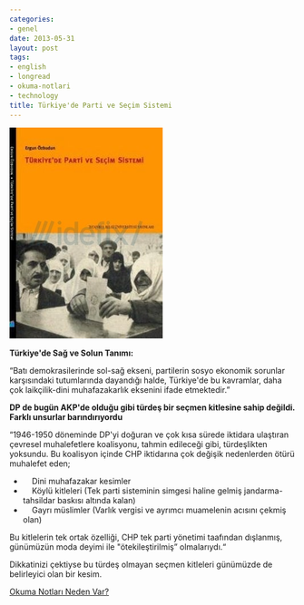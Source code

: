 ```yaml
---
categories:
- genel
date: 2013-05-31
layout: post
tags:
- english
- longread
- okuma-notlari
- technology
title: Türkiye'de Parti ve Seçim Sistemi
---
```


[![](/images/374667)](http://static.idefix.com/cache/0/270/374667)

**Türkiye'de Sağ ve Solun Tanımı:**  
  
“Batı demokrasilerinde sol-sağ ekseni, partilerin sosyo ekonomik sorunlar karşısındaki tutumlarında dayandığı halde, Türkiye'de bu kavramlar, daha çok laikçilik-dini muhafazakarlık eksenini ifade etmektedir.”  
  
**DP de bugün AKP'de olduğu gibi türdeş bir seçmen kitlesine sahip değildi. Farklı unsurlar barındırıyordu**  
  
“1946-1950 döneminde DP'yi doğuran ve çok kısa sürede iktidara ulaştıran çevresel muhalefetlere koalisyonu, tahmin edileceği gibi, türdeşlikten yoksundu. Bu koalisyon içinde CHP iktidarına çok değişik nedenlerden ötürü muhalefet eden;  
  
  
  

-     Dini muhafazakar kesimler
-     Köylü kitleleri (Tek parti sisteminin simgesi haline gelmiş jandarma-tahsildar baskısı altında kalan)
-     Gayrı müslimler (Varlık vergisi ve ayrımcı muamelenin acısını çekmiş olan)

  
Bu kitlelerin tek ortak özelliği, CHP tek parti yönetimi taafından dışlanmış, günümüzün moda deyimi ile "ötekileştirilmiş” olmalarıydı.“  
  
Dikkatinizi çektiyse bu türdeş olmayan seçmen kitleleri günümüzde de belirleyici olan bir kesim.  
  
[Okuma Notları Neden Var?](http://blog.suatatan.com/2013/05/suat-atann-okuma-notlar-neden-var-neden.html)
